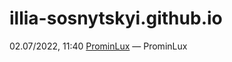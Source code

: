 # illia-sosnytskyi.github.io
02.07/2022, 11:40 [ProminLux](https://illia-sosnytskyi.github.io/index.html) — ProminLux
